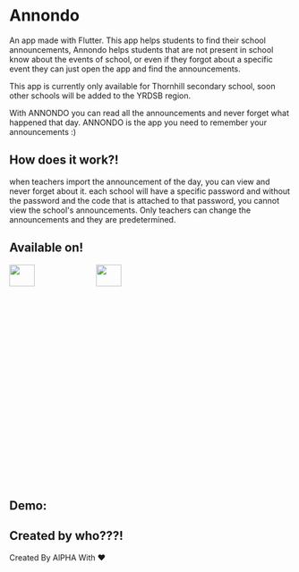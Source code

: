 
# Annondo

An app made with Flutter. This app helps students to find their school announcements, Annondo helps students that are not present in school know about the events of school, or even if they forgot about a specific event they can just open the app and find the announcements.

This app is currently only available for Thornhill secondary school, soon other schools will be added to the YRDSB region.

With ANNONDO you can read all the announcements and never forget what happened that day.
ANNONDO is the app you need to remember your announcements :)
## How does it work?!
when teachers import the announcement of the day, you can view and never forget about it.
each school will have a specific password and without the password and the code that is attached to that password, you cannot view the school's announcements.
Only teachers can change the announcements and they are predetermined.


## Available on!


<img src="https://www.svgrepo.com/show/303139/google-play-badge-logo.svg" width="30%" height="10%" href="https://play.google.com/store/apps/details?id=com.announdo.announdo">
<img src="https://www.svgrepo.com/show/303128/download-on-the-app-store-apple-logo.svg" width="30%" height="10%" href="https://apps.apple.com/us/app/annondo/id1623010127">

## Demo:


## Created by who???!

Created By AlPHA With ❤️
